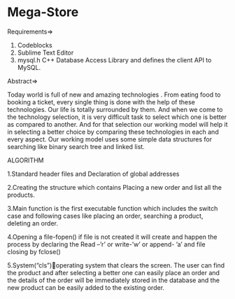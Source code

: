 # Mega-Store

Requirements=>

1) Codeblocks
2) Sublime Text Editor
3) mysql.h C++ Database Access Library and defines the client API to MySQL.


Abstract=>

Today world is full of new  and amazing technologies . From eating food to 
booking a ticket, every single thing is done with the help of these  technologies. 
Our life is totally surrounded by them. And when we come to the technology 
selection, it is very difficult task to select which one is better as compared to 
another.  And for that selection our working model will help it in selecting a 
better choice by comparing these technologies in each and every aspect.   Our 
working model uses some simple data structures for searching like binary 
search tree and linked list.

 ALGORITHM 
 
 1.Standard header files and Declaration of global addresses 
 
 2.Creating the structure which contains Placing a new order and list all the products. 
 
 3.Main function is the first executable function which includes the switch case and following cases like placing an order, searching a product, deleting an order. 
 
 4.Opening a file-fopen() if file is not created it will create and happen the process by declaring the Read –’r’ or write-’w’ or append- ’a’ and file closing by fclose() 
 
 5.System(“cls”)operating system that clears the screen. The user can find the product and after selecting a better one can easily place an order and the details of the order will be immediately stored in the database and the new product can be easily added to the existing order. 
